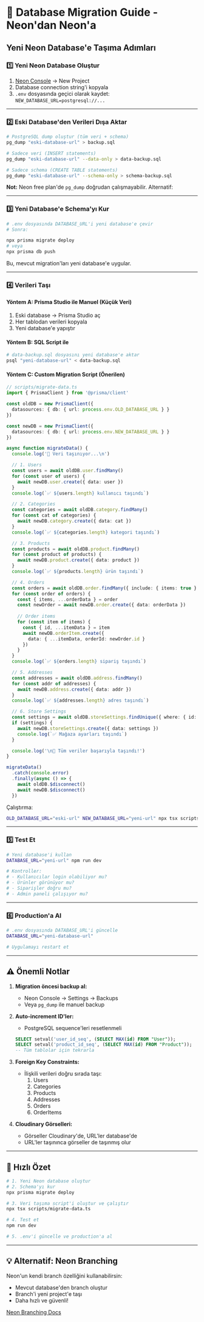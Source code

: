 # 🔄 Database Migration Guide - Neon'dan Neon'a

## Yeni Neon Database'e Taşıma Adımları

### 1️⃣ Yeni Neon Database Oluştur
1. [Neon Console](https://console.neon.tech) → New Project
2. Database connection string'i kopyala
3. `.env` dosyasında geçici olarak kaydet: `NEW_DATABASE_URL=postgresql://...`

---

### 2️⃣ Eski Database'den Verileri Dışa Aktar

```bash
# PostgreSQL dump oluştur (tüm veri + schema)
pg_dump "eski-database-url" > backup.sql

# Sadece veri (INSERT statements)
pg_dump "eski-database-url" --data-only > data-backup.sql

# Sadece schema (CREATE TABLE statements)
pg_dump "eski-database-url" --schema-only > schema-backup.sql
```

**Not:** Neon free plan'de `pg_dump` doğrudan çalışmayabilir. Alternatif:

---

### 3️⃣ Yeni Database'e Schema'yı Kur

```bash
# .env dosyasında DATABASE_URL'i yeni database'e çevir
# Sonra:

npx prisma migrate deploy
# veya
npx prisma db push
```

Bu, mevcut migration'ları yeni database'e uygular.

---

### 4️⃣ Verileri Taşı

#### **Yöntem A: Prisma Studio ile Manuel (Küçük Veri)**
1. Eski database → Prisma Studio aç
2. Her tablodan verileri kopyala
3. Yeni database'e yapıştır

#### **Yöntem B: SQL Script ile**
```bash
# data-backup.sql dosyasını yeni database'e aktar
psql "yeni-database-url" < data-backup.sql
```

#### **Yöntem C: Custom Migration Script** (Önerilen)
```typescript
// scripts/migrate-data.ts
import { PrismaClient } from '@prisma/client'

const oldDB = new PrismaClient({
  datasources: { db: { url: process.env.OLD_DATABASE_URL } }
})

const newDB = new PrismaClient({
  datasources: { db: { url: process.env.NEW_DATABASE_URL } }
})

async function migrateData() {
  console.log('🔄 Veri taşınıyor...\n')

  // 1. Users
  const users = await oldDB.user.findMany()
  for (const user of users) {
    await newDB.user.create({ data: user })
  }
  console.log(`✅ ${users.length} kullanıcı taşındı`)

  // 2. Categories
  const categories = await oldDB.category.findMany()
  for (const cat of categories) {
    await newDB.category.create({ data: cat })
  }
  console.log(`✅ ${categories.length} kategori taşındı`)

  // 3. Products
  const products = await oldDB.product.findMany()
  for (const product of products) {
    await newDB.product.create({ data: product })
  }
  console.log(`✅ ${products.length} ürün taşındı`)

  // 4. Orders
  const orders = await oldDB.order.findMany({ include: { items: true } })
  for (const order of orders) {
    const { items, ...orderData } = order
    const newOrder = await newDB.order.create({ data: orderData })
    
    // Order items
    for (const item of items) {
      const { id, ...itemData } = item
      await newDB.orderItem.create({
        data: { ...itemData, orderId: newOrder.id }
      })
    }
  }
  console.log(`✅ ${orders.length} sipariş taşındı`)

  // 5. Addresses
  const addresses = await oldDB.address.findMany()
  for (const addr of addresses) {
    await newDB.address.create({ data: addr })
  }
  console.log(`✅ ${addresses.length} adres taşındı`)

  // 6. Store Settings
  const settings = await oldDB.storeSettings.findUnique({ where: { id: 1 } })
  if (settings) {
    await newDB.storeSettings.create({ data: settings })
    console.log(`✅ Mağaza ayarları taşındı`)
  }

  console.log('\n🎉 Tüm veriler başarıyla taşındı!')
}

migrateData()
  .catch(console.error)
  .finally(async () => {
    await oldDB.$disconnect()
    await newDB.$disconnect()
  })
```

Çalıştırma:
```bash
OLD_DATABASE_URL="eski-url" NEW_DATABASE_URL="yeni-url" npx tsx scripts/migrate-data.ts
```

---

### 5️⃣ Test Et

```bash
# Yeni database'i kullan
DATABASE_URL="yeni-url" npm run dev

# Kontroller:
# - Kullanıcılar login olabiliyor mu?
# - Ürünler görünüyor mu?
# - Siparişler doğru mu?
# - Admin paneli çalışıyor mu?
```

---

### 6️⃣ Production'a Al

```bash
# .env dosyasında DATABASE_URL'i güncelle
DATABASE_URL="yeni-database-url"

# Uygulamayı restart et
```

---

## ⚠️ Önemli Notlar

1. **Migration öncesi backup al:**
   - Neon Console → Settings → Backups
   - Veya `pg_dump` ile manuel backup

2. **Auto-increment ID'ler:**
   - PostgreSQL sequence'leri resetlenmeli
   ```sql
   SELECT setval('user_id_seq', (SELECT MAX(id) FROM "User"));
   SELECT setval('product_id_seq', (SELECT MAX(id) FROM "Product"));
   -- Tüm tablolar için tekrarla
   ```

3. **Foreign Key Constraints:**
   - İlişkili verileri doğru sırada taşı:
     1. Users
     2. Categories
     3. Products
     4. Addresses
     5. Orders
     6. OrderItems

4. **Cloudinary Görselleri:**
   - Görseller Cloudinary'de, URL'ler database'de
   - URL'ler taşınınca görseller de taşınmış olur

---

## 🚀 Hızlı Özet

```bash
# 1. Yeni Neon database oluştur
# 2. Schema'yı kur
npx prisma migrate deploy

# 3. Veri taşıma script'i oluştur ve çalıştır
npx tsx scripts/migrate-data.ts

# 4. Test et
npm run dev

# 5. .env'i güncelle ve production'a al
```

---

## 💡 Alternatif: Neon Branching

Neon'un kendi branch özelliğini kullanabilirsin:
- Mevcut database'den branch oluştur
- Branch'i yeni project'e taşı
- Daha hızlı ve güvenli!

[Neon Branching Docs](https://neon.tech/docs/guides/branching)

